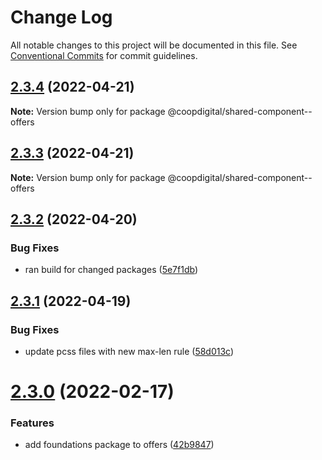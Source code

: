 # Change Log

All notable changes to this project will be documented in this file.
See [Conventional Commits](https://conventionalcommits.org) for commit guidelines.

## [2.3.4](https://github.com/coopdigital/coop-frontend/compare/@coopdigital/shared-component--offers@2.3.3...@coopdigital/shared-component--offers@2.3.4) (2022-04-21)

**Note:** Version bump only for package @coopdigital/shared-component--offers





## [2.3.3](https://github.com/coopdigital/coop-frontend/compare/@coopdigital/shared-component--offers@2.3.2...@coopdigital/shared-component--offers@2.3.3) (2022-04-21)

**Note:** Version bump only for package @coopdigital/shared-component--offers





## [2.3.2](https://github.com/coopdigital/coop-frontend/compare/@coopdigital/shared-component--offers@2.3.1...@coopdigital/shared-component--offers@2.3.2) (2022-04-20)


### Bug Fixes

* ran build for changed packages ([5e7f1db](https://github.com/coopdigital/coop-frontend/commit/5e7f1dbdf38ca13b8233b81f72d3725b8a47d834))





## [2.3.1](https://github.com/coopdigital/coop-frontend/compare/@coopdigital/shared-component--offers@2.3.0...@coopdigital/shared-component--offers@2.3.1) (2022-04-19)


### Bug Fixes

* update pcss files with new max-len rule ([58d013c](https://github.com/coopdigital/coop-frontend/commit/58d013c58111ff07521b792b0538bca2690efc74))





# [2.3.0](https://github.com/coopdigital/coop-frontend/compare/@coopdigital/shared-component--offers@2.2.7...@coopdigital/shared-component--offers@2.3.0) (2022-02-17)


### Features

* add foundations package to offers ([42b9847](https://github.com/coopdigital/coop-frontend/commit/42b98470c80ea33176cf2732520ff81d6117e698))
